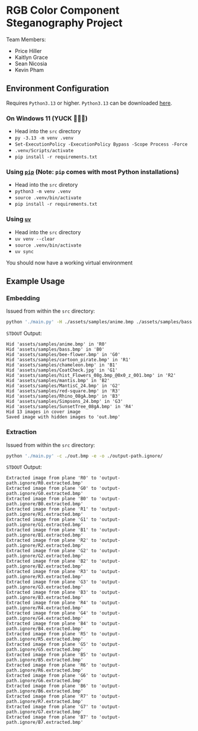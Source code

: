 # RGB Color Component Steganography Project

Team Members:
- Price Hiller
- Kaitlyn Grace
- Sean Nicosia
- Kevin Pham

## Environment Configuration

Requires `Python3.13` or higher. `Python3.13` can be downloaded [here](https://www.python.org/downloads/release/python-3135/).

### On Windows 11 (YUCK 🤮💩🤮)

- Head into the `src` directory
- `py -3.13 -m venv .venv`
- `Set-ExecutionPolicy -ExecutionPolicy Bypass -Scope Process -Force`
- `.venv/Scripts/activate`
- `pip install -r requirements.txt`

### Using [`pip`](https://pypi.org/project/pip/) (Note: `pip` comes with most Python installations)

- Head into the `src` diretory
- `python3 -m venv .venv`
- `source .venv/bin/activate`
- `pip install -r requirements.txt`

### Using [`uv`](https://docs.astral.sh/uv/)
- Head into the `src` directory
- `uv venv --clear `
- `source .venv/bin/activate`
- `uv sync`

You should now have a working virtual environment

## Example Usage

### Embedding
Issued from within the `src` directory:
```bash
python './main.py' -H ./assets/samples/anime.bmp ./assets/samples/bass.bmp ./assets/samples/bee-flower.bmp ./assets/samples/cartoon_pirate.bmp ./assets/samples/chameleon.bmp ./assets/samples/CoatCheck.jpg ./assets/samples/hist_Flowers_08g.bmp_@0x0_z_001.bmp ./assets/samples/mantis.bmp ./assets/samples/MantisC_24.bmp ./assets/samples/red-square.bmp ./assets/samples/Rhino_08gA.bmp ./assets/samples/Simpsons_24.bmp ./assets/samples/SunsetTree_08gA.bmp -c ./assets/samples/MantisC_24.bmp -o ./out.bmp
```

`STDOUT` Output:

```
Hid 'assets/samples/anime.bmp' in 'R0'
Hid 'assets/samples/bass.bmp' in 'B0'
Hid 'assets/samples/bee-flower.bmp' in 'G0'
Hid 'assets/samples/cartoon_pirate.bmp' in 'R1'
Hid 'assets/samples/chameleon.bmp' in 'B1'
Hid 'assets/samples/CoatCheck.jpg' in 'G1'
Hid 'assets/samples/hist_Flowers_08g.bmp_@0x0_z_001.bmp' in 'R2'
Hid 'assets/samples/mantis.bmp' in 'B2'
Hid 'assets/samples/MantisC_24.bmp' in 'G2'
Hid 'assets/samples/red-square.bmp' in 'R3'
Hid 'assets/samples/Rhino_08gA.bmp' in 'B3'
Hid 'assets/samples/Simpsons_24.bmp' in 'G3'
Hid 'assets/samples/SunsetTree_08gA.bmp' in 'R4'
Hid 13 images in cover image
Saved image with hidden images to 'out.bmp'
```

### Extraction

Issued from within the `src` directory:

```bash
python './main.py' -c ./out.bmp -e -o ./output-path.ignore/
```

`STDOUT` Output:

```
Extracted image from plane 'R0' to 'output-path.ignore/R0.extracted.bmp'
Extracted image from plane 'G0' to 'output-path.ignore/G0.extracted.bmp'
Extracted image from plane 'B0' to 'output-path.ignore/B0.extracted.bmp'
Extracted image from plane 'R1' to 'output-path.ignore/R1.extracted.bmp'
Extracted image from plane 'G1' to 'output-path.ignore/G1.extracted.bmp'
Extracted image from plane 'B1' to 'output-path.ignore/B1.extracted.bmp'
Extracted image from plane 'R2' to 'output-path.ignore/R2.extracted.bmp'
Extracted image from plane 'G2' to 'output-path.ignore/G2.extracted.bmp'
Extracted image from plane 'B2' to 'output-path.ignore/B2.extracted.bmp'
Extracted image from plane 'R3' to 'output-path.ignore/R3.extracted.bmp'
Extracted image from plane 'G3' to 'output-path.ignore/G3.extracted.bmp'
Extracted image from plane 'B3' to 'output-path.ignore/B3.extracted.bmp'
Extracted image from plane 'R4' to 'output-path.ignore/R4.extracted.bmp'
Extracted image from plane 'G4' to 'output-path.ignore/G4.extracted.bmp'
Extracted image from plane 'B4' to 'output-path.ignore/B4.extracted.bmp'
Extracted image from plane 'R5' to 'output-path.ignore/R5.extracted.bmp'
Extracted image from plane 'G5' to 'output-path.ignore/G5.extracted.bmp'
Extracted image from plane 'B5' to 'output-path.ignore/B5.extracted.bmp'
Extracted image from plane 'R6' to 'output-path.ignore/R6.extracted.bmp'
Extracted image from plane 'G6' to 'output-path.ignore/G6.extracted.bmp'
Extracted image from plane 'B6' to 'output-path.ignore/B6.extracted.bmp'
Extracted image from plane 'R7' to 'output-path.ignore/R7.extracted.bmp'
Extracted image from plane 'G7' to 'output-path.ignore/G7.extracted.bmp'
Extracted image from plane 'B7' to 'output-path.ignore/B7.extracted.bmp'
```
